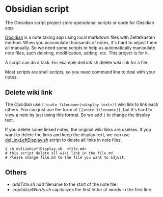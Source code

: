 # Obsidian script

The Obisidian script project store operational scripts or code for Obsidian app.

[Obsidian](https://obsidian.md) is a note taking app using local markdown files with Zettelkasten method. When you accumulate thousands of notes, it's hard to adjust them all manually. So we need some scripts to help us automatically manipulate note files, such deleting, modification, adding, etc. This project is for it. 

A script can do a task. For example delLink.sh delete wiki link for a file. 

Most scripts are shell scripts, so you need command line to deal with your notes.

## Delete wiki link 

The Obsidian use `[[<note filename>|<display text>]]` wiki link to link each others. You can just use the form of `[[<note filename>]]`, but it's hard to view a note by just using this format. So we add `|` to change the display text. 

If you delete some linked notes, the original wiki links are useless. If you want to delete the links and keep the display text, we can use [delLinkLeftDisplay.sh](/src/delLinkLeftDisplay.sh) script to delete all links in note files. 

```  shell
$ sh delLinkLeftDisplay.sh  <file.md>
# this script delete all wiki link in the file.md 
# Please change file.md to the file you want to adjust.
```

## Others

- _addTitle.sh_ add filename to the start of the note file. 
- _capitalizeWords.sh_ capitalizes the first letter of words in the first line.